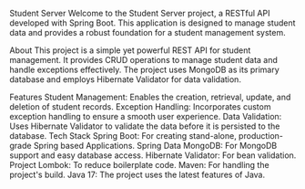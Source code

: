 Student Server
Welcome to the Student Server project, a RESTful API developed with Spring Boot. This application is designed to manage student data and provides a robust foundation for a student management system.

About
This project is a simple yet powerful REST API for student management. It provides CRUD operations to manage student data and handle exceptions effectively. The project uses MongoDB as its primary database and employs Hibernate Validator for data validation.

Features
Student Management: Enables the creation, retrieval, update, and deletion of student records.
Exception Handling: Incorporates custom exception handling to ensure a smooth user experience.
Data Validation: Uses Hibernate Validator to validate the data before it is persisted to the database.
Tech Stack
Spring Boot: For creating stand-alone, production-grade Spring based Applications.
Spring Data MongoDB: For MongoDB support and easy database access.
Hibernate Validator: For bean validation.
Project Lombok: To reduce boilerplate code.
Maven: For handling the project's build.
Java 17: The project uses the latest features of Java.
